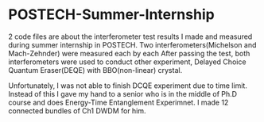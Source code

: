 # POSTECH-Summer-Internship

2 code files are about the interferometer test results I made and measured during summer internship in POSTECH. Two interferometers(Michelson and Mach-Zehnder) were measured each by each
After passing the test, both interferometers were used to conduct other experiment, Delayed Choice Quantum Eraser(DEQE) with BBO(non-linear) crystal.

Unfortunately, I was not able to finish DCQE experiment due to time limit. Instead of this I gave my hand to a senior who is in the middle of Ph.D course and does Energy-Time Entanglement Experimnet. I made 12 connected bundles of Ch1 DWDM for him.
